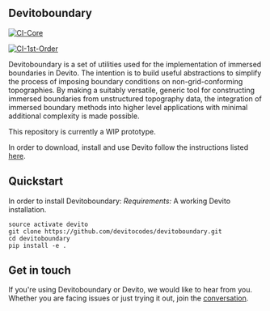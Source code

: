 ## Devitoboundary

[![CI-Core](https://github.com/devitocodes/devitoboundary/actions/workflows/pytest_core.yml/badge.svg)](https://github.com/devitocodes/devitoboundary/actions/workflows/pytest_core.yml)

[![CI-1st-Order](https://github.com/devitocodes/devitoboundary/actions/workflows/pytest_1st_order.yml/badge.svg)](https://github.com/devitocodes/devitoboundary/actions/workflows/pytest_1st_order.yml)

Devitoboundary is a set of utilities used for the implementation of
immersed boundaries in Devito. The intention is to build useful
abstractions to simplify the process of imposing boundary conditions
on non-grid-conforming topographies. By making a suitably versatile,
generic tool for constructing immersed boundaries from unstructured
topography data, the integration of immersed boundary methods into
higher level applications with minimal additional complexity is
made possible.

This repository is currently a WIP prototype.

In order to download, install and use Devito follow the instructions
listed [here](https://github.com/devitocodes/devito).


## Quickstart
In order to install Devitoboundary:
*Requirements:* A working Devito installation.

```
source activate devito
git clone https://github.com/devitocodes/devitoboundary.git
cd devitoboundary
pip install -e .
```

## Get in touch

If you're using Devitoboundary or Devito, we would like to hear from
you. Whether you are facing issues or just trying it out, join the
[conversation](https://opesci-slackin.now.sh).
